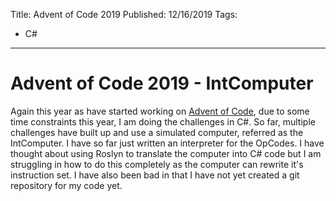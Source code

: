 Title: Advent of Code 2019
Published: 12/16/2019
Tags: 
  - C#
---

# Advent of Code 2019 - IntComputer

Again this year as have started working on [Advent of Code](https://adventofcode.com/), due to some time constraints this year,
I am doing the challenges in C#. So far, multiple challenges have built up and use a simulated computer, referred as the IntComputer. I have so far just written an interpreter for the OpCodes. I have thought about using Roslyn to translate the computer into C# code but I am struggling in how to do this completely as the computer can rewrite it's instruction set. I have also been bad in that I have not yet created a git repository for my code yet.
